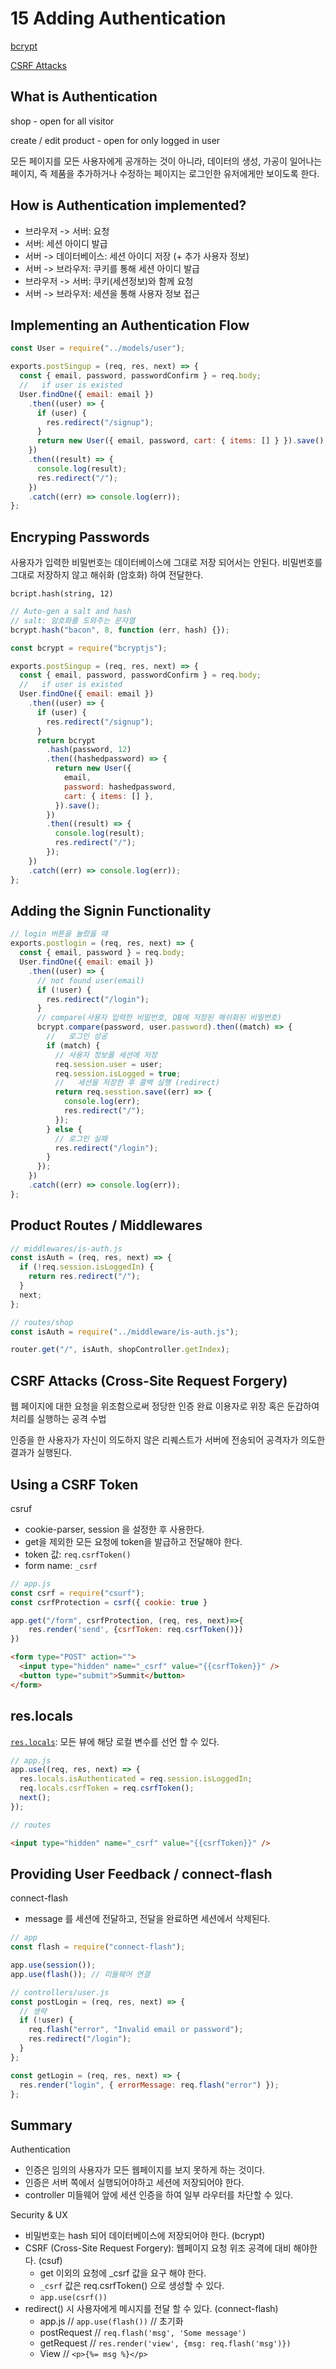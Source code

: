 # 15 Adding Authentication

[bcrypt](https://github.com/dcodeIO/bcrypt.js)

[CSRF Attacks](https://www.acunetix.com/websitesecurity/csrf-attacks/)

## What is Authentication

shop - open for all visitor

create / edit product - open for only logged in user

모든 페이지를 모든 사용자에게 공개하는 것이 아니라, 데이터의 생성, 가공이 일어나는 페이지, 즉 제품을 추가하거나 수정하는 페이지는 로그인한 유저에게만 보이도록 한다.

## How is Authentication implemented?

- 브라우저 -> 서버: 요청
- 서버: 세션 아이디 발급
- 서버 -> 데이터베이스: 세션 아이디 저장 (+ 추가 사용자 정보)
- 서버 -> 브라우저: 쿠키를 통해 세션 아이디 발급
- 브라우저 -> 서버: 쿠키(세션정보)와 함께 요청
- 서버 -> 브라우저: 세션을 통해 사용자 정보 접근

## Implementing an Authentication Flow

```js
const User = require("../models/user");

exports.postSingup = (req, res, next) => {
  const { email, password, passwordConfirm } = req.body;
  //   if user is existed
  User.findOne({ email: email })
    .then((user) => {
      if (user) {
        res.redirect("/signup");
      }
      return new User({ email, password, cart: { items: [] } }).save();
    })
    .then((result) => {
      console.log(result);
      res.redirect("/");
    })
    .catch((err) => console.log(err));
};
```

## Encryping Passwords

사용자가 입력한 비밀번호는 데이터베이스에 그대로 저장 되어서는 안된다. 비밀번호를 그대로 저장하지 않고 해쉬화 (암호화) 하여 전달한다.

`bcript.hash(string, 12)`

```js
// Auto-gen a salt and hash
// salt: 암호화를 도와주는 문자열
bcrypt.hash("bacon", 8, function (err, hash) {});
```

```js
const bcrypt = require("bcryptjs");

exports.postSingup = (req, res, next) => {
  const { email, password, passwordConfirm } = req.body;
  //   if user is existed
  User.findOne({ email: email })
    .then((user) => {
      if (user) {
        res.redirect("/signup");
      }
      return bcrypt
        .hash(password, 12)
        .then((hashedpassword) => {
          return new User({
            email,
            password: hashedpassword,
            cart: { items: [] },
          }).save();
        })
        .then((result) => {
          console.log(result);
          res.redirect("/");
        });
    })
    .catch((err) => console.log(err));
};
```

## Adding the Signin Functionality

```js
// login 버튼을 눌렀을 때
exports.postlogin = (req, res, next) => {
  const { email, password } = req.body;
  User.findOne({ email: email })
    .then((user) => {
      // not found user(email)
      if (!user) {
        res.redirect("/login");
      }
      // compare(사용자 입력한 비밀번호, DB에 저장된 해쉬화된 비밀번호)
      bcrypt.compare(password, user.password).then((match) => {
        //   로그인 성공
        if (match) {
          // 사용자 정보를 세션에 저장
          req.session.user = user;
          req.session.isLogged = true;
          //   세션을 저장한 후 콜백 실행 (redirect)
          return req.sesstion.save((err) => {
            console.log(err);
            res.redirect("/");
          });
        } else {
          // 로그인 실패
          res.redirect("/login");
        }
      });
    })
    .catch((err) => console.log(err));
};
```

## Product Routes / Middlewares

```js
// middlewares/is-auth.js
const isAuth = (req, res, next) => {
  if (!req.session.isLoggedIn) {
    return res.redirect("/");
  }
  next;
};
```

```js
// routes/shop
const isAuth = require("../middleware/is-auth.js");

router.get("/", isAuth, shopController.getIndex);
```

## CSRF Attacks (Cross-Site Request Forgery)

웹 페이지에 대한 요청을 위조함으로써 정당한 인증 완료 이용자로 위장 혹은 둔갑하여 처리를 실행하는 공격 수법

인증을 한 사용자가 자신이 의도하지 않은 리퀘스트가 서버에 전송되어 공격자가 의도한 결과가 실행된다.

## Using a CSRF Token

csruf

- cookie-parser, session 을 설정한 후 사용한다.
- get을 제외한 모든 요청에 token을 발급하고 전달해야 한다.
- token 값: `req.csrfToken()`
- form name: `_csrf`

```js
// app.js
const csrf = require("csurf");
const csrfProtection = csrf({ cookie: true }

app.get("/form", csrfProtection, (req, res, next)=>{
    res.render('send', {csrfToken: req.csrfToken()})
})
```

```html
<form type="POST" action="">
  <input type="hidden" name="_csrf" value="{{csrfToken}}" />
  <button type="submit">Summit</button>
</form>
```

## res.locals

[`res.locals`](https://expressjs.com/en/api.html#res.locals): 모든 뷰에 해당 로컬 변수를 선언 할 수 있다.

```js
// app.js
app.use((req, res, next) => {
  res.locals.isAuthenticated = req.session.isLoggedIn;
  req.locals.csrfToken = req.csrfToken();
  next();
});

// routes
```

```html
<input type="hidden" name="_csrf" value="{{csrfToken}}" />
```

## Providing User Feedback / connect-flash

connect-flash

- message 를 세션에 전달하고, 전달을 완료하면 세션에서 삭제된다.

```js
// app
const flash = require("connect-flash");

app.use(session());
app.use(flash()); // 미들웨어 연결

// controllers/user.js
const postLogin = (req, res, next) => {
  // 생략
  if (!user) {
    req.flash("error", "Invalid email or password");
    res.redirect("/login");
  }
};

const getLogin = (req, res, next) => {
  res.render("login", { errorMessage: req.flash("error") });
};
```

## Summary

Authentication

- 인증은 임의의 사용자가 모든 웹페이지를 보지 못하게 하는 것이다.
- 인증은 서버 쪽에서 실행되어야하고 세션에 저장되어야 한다.
- controller 미들웨어 앞에 세션 인증을 하여 일부 라우터를 차단할 수 있다.

Security & UX

- 비밀번호는 hash 되어 데이터베이스에 저장되어야 한다. (bcrypt)
- CSRF (Cross-Site Request Forgery): 웹페이지 요청 위조 공격에 대비 해야한다. (csuf)
  - get 이외의 요청에 \_csrf 값을 요구 해야 한다.
  - `_csrf` 값은 req.csrfToken() 으로 생성할 수 있다.
  - `app.use(csrf())`
- redirect() 시 사용자에게 메시지를 전달 할 수 있다. (connect-flash)
  - app.js // `app.use(flash())` // 초기화
  - postRequest // `req.flash('msg', 'Some message')`
  - getRequest // `res.render('view', {msg: req.flash('msg')})`
  - View // `<p>{%= msg %}</p>`
